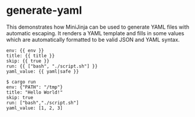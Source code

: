 # generate-yaml

This demonstrates how MiniJinja can be used to generate YAML files with automatic escaping.
It renders a YAML template and fills in some values which are automatically formatted to
be valid JSON and YAML syntax.

```jinja
env: {{ env }}
title: {{ title }}
skip: {{ true }}
run: {{ ["bash", "./script.sh"] }}
yaml_value: {{ yaml|safe }}
```

```console
$ cargo run
env: {"PATH": "/tmp"}
title: "Hello World!"
skip: true
run: ["bash","./script.sh"]
yaml_value: [1, 2, 3]
```
